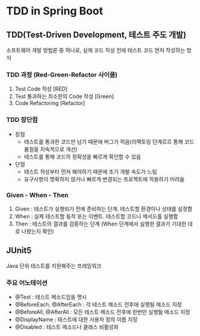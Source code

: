 # TDD in Spring Boot

## TDD(Test-Driven Development, 테스트 주도 개발)
소프트웨어 개발 방법론 중 하나로, 실제 코드 작성 전에 테스트 코드 먼저 작성하는 방식

### TDD 과정 (Red-Green-Refactor 사이클)
1. Test Code 작성 [RED]
2. Test 통과하는 최소한의 Code 작성 [Green]
3. Code Refactoring [Refactor]

### TDD 장단점
- 장점
  - 테스트를 통과한 코드만 남기 때문에 버그가 적음(리팩토링 단계르르 통해 코드 품질을 지속적으로 개선)
  - 테스트를 통해 코드의 정확성을 빠르게 확인할 수 있음
- 단점
  - 테스트 작성부터 먼저 해야하기 때문에 초기 개발 속도가 느림
  - 요구사항이 명확하지 않거나 빠르게 변경되는 프로젝트에 적용하기 어려움

### Given - When - Then
1. Given : 테스트가 실행되기 전에 준비하는 단계. 테스트할 환경이나 상태를 설정함
2. When : 실제 테스트할 동작 또는 이벤트. 테스트할 코드나 메서드를 실행함
3. Then : 테스트의 결과를 검증하는 단계 (When 단계에서 실행한 결과가 기대한 대로 나왔는지 확인)

## JUnit5
Java 단위 테스트를 지원해주는 프레임워크

### 주요 어노테이션
- @Test : 테스트 메소드임을 명시
- @BeforeEach, @AfterEach : 각 테스트 메소드 전후에 실행될 메소드 지정
- @BeforeAll, @AfterAll : 모든 테스트 메소드 전후에 한번만 실행될 메소드 지정
- @DisplayName : 테스트에 대한 사용자 정의 이름 지정
- @Disabled : 테스트 메소드나 클래스 비활성화

